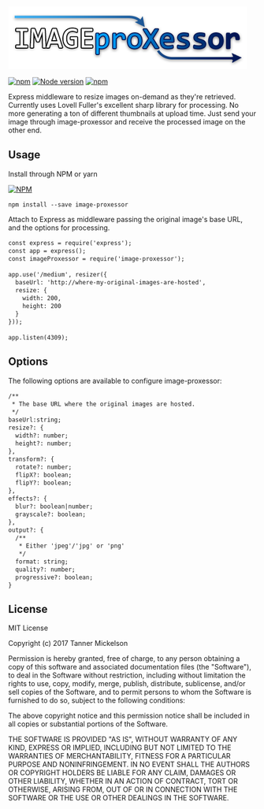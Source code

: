 ![Alt image-proxessor](image-proxessor.png?raw=true "image-proxessor")

[![npm](https://img.shields.io/npm/v/image-proxessor.svg)](https://www.npmjs.com/package/image-proxessor)
[![Node version](https://img.shields.io/node/v/image-proxessor.svg?style=flat)](http://nodejs.org/download/)
[![npm](https://img.shields.io/npm/l/image-proxessor.svg)](https://github.com/DarthCoder117/image-proxessor/blob/master/LICENSE)

Express middleware to resize images on-demand as they're retrieved. Currently uses Lovell Fuller's excellent sharp library for processing. No more generating a ton of different thumbnails at upload time. Just send your image through image-proxessor and receive the processed image on the other end.

## Usage

Install through NPM or yarn

[![NPM](https://nodei.co/npm/image-proxessor.png?downloads=true&downloadRank=true&stars=true)](https://nodei.co/npm/image-proxessor/)

```
npm install --save image-proxessor
```

Attach to Express as middleware passing the original image's base URL, and the options for processing.

```
const express = require('express');
const app = express();
const imageProxessor = require('image-proxessor');

app.use('/medium', resizer({
  baseUrl: 'http://where-my-original-images-are-hosted',
  resize: {
    width: 200,
    height: 200
  }
}));

app.listen(4309);
```
## Options

The following options are available to configure image-proxessor:

```
/**
 * The base URL where the original images are hosted.
 */
baseUrl:string;
resize?: {
  width?: number;
  height?: number;
},
transform?: {
  rotate?: number;
  flipX?: boolean;
  flipY?: boolean;
},
effects?: {
  blur?: boolean|number;
  grayscale?: boolean;
},
output?: {
  /**
   * Either 'jpeg'/'jpg' or 'png'
   */
  format: string;
  quality?: number;
  progressive?: boolean;
}
```

## License

MIT License

Copyright (c) 2017 Tanner Mickelson

Permission is hereby granted, free of charge, to any person obtaining a copy
of this software and associated documentation files (the "Software"), to deal
in the Software without restriction, including without limitation the rights
to use, copy, modify, merge, publish, distribute, sublicense, and/or sell
copies of the Software, and to permit persons to whom the Software is
furnished to do so, subject to the following conditions:

The above copyright notice and this permission notice shall be included in all
copies or substantial portions of the Software.

THE SOFTWARE IS PROVIDED "AS IS", WITHOUT WARRANTY OF ANY KIND, EXPRESS OR
IMPLIED, INCLUDING BUT NOT LIMITED TO THE WARRANTIES OF MERCHANTABILITY,
FITNESS FOR A PARTICULAR PURPOSE AND NONINFRINGEMENT. IN NO EVENT SHALL THE
AUTHORS OR COPYRIGHT HOLDERS BE LIABLE FOR ANY CLAIM, DAMAGES OR OTHER
LIABILITY, WHETHER IN AN ACTION OF CONTRACT, TORT OR OTHERWISE, ARISING FROM,
OUT OF OR IN CONNECTION WITH THE SOFTWARE OR THE USE OR OTHER DEALINGS IN THE
SOFTWARE.

